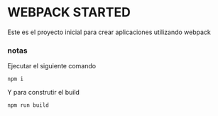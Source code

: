 # WEBPACK STARTED

Este es el proyecto inicial para crear aplicaciones utilizando webpack


### notas

Ejecutar el siguiente comando

````````````````
npm i
````````````````
Y para construtir el build

``````````````````
npm run build
``````````````````